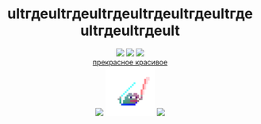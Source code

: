 <div id="header" align="center"><h1>ultгдеultгдеultгдеultгдеultгдеultгдеultгдеultгдеult</h1></div>
<div id="header" align="center">
    <img src="https://psv4.userapi.com/c236331/u450673500/docs/d14/12c71c50804d/bttv_hlam-512px-7.gif?extra=CQN-bdwRXfw6EKEybNMAlHlHTFoAg_X8_POdLVv9F6YsYp-Ly1ypyavjEananoMXGleW2-Mxrcc6o8YUlnfdXz1wVeG9jat6GUgZMKlk2prRS4ijKBfkCLSFJudsfcmns2dJ_Mdw_NATAeTEQuxNdqwO5C-z" width="100" фроги прыгает во все 4 стороны>
  <img src="https://cdn.humoraf.ru/wp-content/uploads/2018/08/gifki-spokojnoj-nochi-2.gif" width="300"/>
  <img src="https://psv4.userapi.com/c236331/u450673500/docs/d14/12c71c50804d/bttv_hlam-512px-7.gif?extra=CQN-bdwRXfw6EKEybNMAlHlHTFoAg_X8_POdLVv9F6YsYp-Ly1ypyavjEananoMXGleW2-Mxrcc6o8YUlnfdXz1wVeG9jat6GUgZMKlk2prRS4ijKBfkCLSFJudsfcmns2dJ_Mdw_NATAeTEQuxNdqwO5C-z" width="100" фроги прыгает во все 4 стороны>
</div>
  

        
<div id="badges" align="center">
  <a href="https://vk.com/go_fnck_stnpid">
   прекрасное красивое
  </a>
</div>

    
<div id="header" align="center">
  <img src="https://psv4.userapi.com/c237331/u450673500/docs/d13/710476ebe11d/kit.gif?extra=DJsKizLLiELA2Y-nLGHobb0eEW7UPHDwtD7rQvwybnENoPvgnGO2YI_1LDBmLRyLIYd88KumRCrycewlYk1v71AmFhAV4ERnb4dwqrANWb020lAt6vQmD95IimcvKDxqryFEAW6RxtAsrKB02hXm-Je7eAZk" width="100" котик>
  <img src="https://github.com/divanys/divanys/blob/main/forPhoto/bttv_hlam-512px-4.gif?raw=true" width="100" фроги с палками>
  <img src="https://psv4.userapi.com/c237131/u450673500/docs/d3/15626103cfcc/misha.gif?extra=3x0p0AhxAcMLh2MlWRZAnN3UA6e5qnRP0Iy3GRjMI1BsD1zOz6urL2FwHA-YVCTCq8N7Ny2HFSL67xzeheUaPPvS-GNQYb7X22YOuNnvbxnpSwi2ZYcJOP0RfA1pG4PkoWEy5plYC9qfRplBQzXTM4BjtJsz" width="100" медведь>
  
</div>
